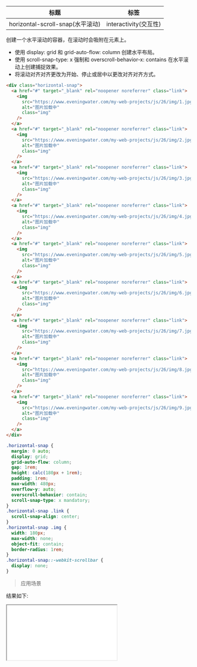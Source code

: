 | 标题                             | 标签                  |
| -------------------------------- | --------------------- |
| horizontal-scroll-snap(水平滚动) | interactivity(交互性) |

创建一个水平滚动的容器，在滚动时会吸附在元素上。

- 使用 display: grid 和 grid-auto-flow: column 创建水平布局。
- 使用 scroll-snap-type: x 强制和 overscroll-behavior-x: contains 在水平滚动上创建捕捉效果。
- 将滚动对齐对齐更改为开始、停止或居中以更改对齐对齐方式。

```html
<div class="horizontal-snap">
  <a href="#" target="_blank" rel="noopener noreferrer" class="link">
    <img
      src="https://www.eveningwater.com/my-web-projects/js/26/img/1.jpg"
      alt="图片加载中"
      class="img"
    />
  </a>
  <a href="#" target="_blank" rel="noopener noreferrer" class="link">
    <img
      src="https://www.eveningwater.com/my-web-projects/js/26/img/2.jpg"
      alt="图片加载中"
      class="img"
    />
  </a>
  <a href="#" target="_blank" rel="noopener noreferrer" class="link">
    <img
      src="https://www.eveningwater.com/my-web-projects/js/26/img/3.jpg"
      alt="图片加载中"
      class="img"
    />
  </a>
  <a href="#" target="_blank" rel="noopener noreferrer" class="link">
    <img
      src="https://www.eveningwater.com/my-web-projects/js/26/img/4.jpg"
      alt="图片加载中"
      class="img"
    />
  </a>
  <a href="#" target="_blank" rel="noopener noreferrer" class="link">
    <img
      src="https://www.eveningwater.com/my-web-projects/js/26/img/5.jpg"
      alt="图片加载中"
      class="img"
    />
  </a>
  <a href="#" target="_blank" rel="noopener noreferrer" class="link">
    <img
      src="https://www.eveningwater.com/my-web-projects/js/26/img/6.jpg"
      alt="图片加载中"
      class="img"
    />
  </a>
  <a href="#" target="_blank" rel="noopener noreferrer" class="link">
    <img
      src="https://www.eveningwater.com/my-web-projects/js/26/img/7.jpg"
      alt="图片加载中"
      class="img"
    />
  </a>
  <a href="#" target="_blank" rel="noopener noreferrer" class="link">
    <img
      src="https://www.eveningwater.com/my-web-projects/js/26/img/8.jpg"
      alt="图片加载中"
      class="img"
    />
  </a>
  <a href="#" target="_blank" rel="noopener noreferrer" class="link">
    <img
      src="https://www.eveningwater.com/my-web-projects/js/26/img/9.jpg"
      alt="图片加载中"
      class="img"
    />
  </a>
</div>
```

```css
.horizontal-snap {
  margin: 0 auto;
  display: grid;
  grid-auto-flow: column;
  gap: 1rem;
  height: calc(180px + 1rem);
  padding: 1rem;
  max-width: 480px;
  overflow-y: auto;
  overscroll-behavior: contain;
  scroll-snap-type: x mandatory;
}
.horizontal-snap .link {
  scroll-snap-align: center;
}
.horizontal-snap .img {
  width: 180px;
  max-width: none;
  object-fit: contain;
  border-radius: 1rem;
}
.horizontal-snap::-webkit-scrollbar {
  display: none;
}
```

> 应用场景

<div class="code-editor" data-url="codes/css/html/horizontal-scroll-snap.html" data-language="html"></div>

结果如下:

<iframe src="codes/css/html/horizontal-scroll-snap.html"></iframe>
